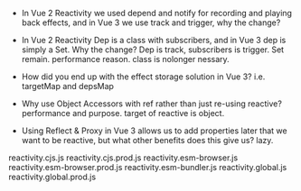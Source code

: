 - In Vue 2 Reactivity we used depend and notify for recording and playing back effects, and in Vue 3 we use track and trigger, why the change?  

- In Vue 2 Reactivity Dep is a class with subscribers, and in Vue 3 dep is simply a Set. Why the change?
Dep is track, subscribers is trigger. Set remain.
performance reason. class is nolonger nessary.

- How did you end up with the effect storage solution in Vue 3? i.e. targetMap and depsMap

- Why use Object Accessors with ref rather than just re-using reactive?
performance and purpose.
target of reactive is object.

- Using Reflect & Proxy in Vue 3 allows us to add properties later that we want to be reactive, but what other benefits does this give us?
lazy.


reactivity.cjs.js
reactivity.cjs.prod.js
reactivity.esm-browser.js
reactivity.esm-browser.prod.js
reactivity.esm-bundler.js
reactivity.global.js
reactivity.global.prod.js
